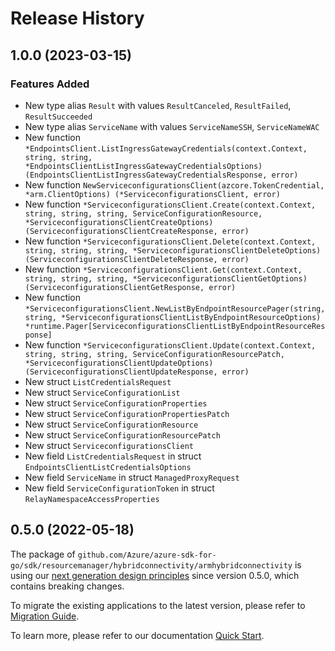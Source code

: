 # Release History

## 1.0.0 (2023-03-15)
### Features Added

- New type alias `Result` with values `ResultCanceled`, `ResultFailed`, `ResultSucceeded`
- New type alias `ServiceName` with values `ServiceNameSSH`, `ServiceNameWAC`
- New function `*EndpointsClient.ListIngressGatewayCredentials(context.Context, string, string, *EndpointsClientListIngressGatewayCredentialsOptions) (EndpointsClientListIngressGatewayCredentialsResponse, error)`
- New function `NewServiceconfigurationsClient(azcore.TokenCredential, *arm.ClientOptions) (*ServiceconfigurationsClient, error)`
- New function `*ServiceconfigurationsClient.Create(context.Context, string, string, string, ServiceConfigurationResource, *ServiceconfigurationsClientCreateOptions) (ServiceconfigurationsClientCreateResponse, error)`
- New function `*ServiceconfigurationsClient.Delete(context.Context, string, string, string, *ServiceconfigurationsClientDeleteOptions) (ServiceconfigurationsClientDeleteResponse, error)`
- New function `*ServiceconfigurationsClient.Get(context.Context, string, string, string, *ServiceconfigurationsClientGetOptions) (ServiceconfigurationsClientGetResponse, error)`
- New function `*ServiceconfigurationsClient.NewListByEndpointResourcePager(string, string, *ServiceconfigurationsClientListByEndpointResourceOptions) *runtime.Pager[ServiceconfigurationsClientListByEndpointResourceResponse]`
- New function `*ServiceconfigurationsClient.Update(context.Context, string, string, string, ServiceConfigurationResourcePatch, *ServiceconfigurationsClientUpdateOptions) (ServiceconfigurationsClientUpdateResponse, error)`
- New struct `ListCredentialsRequest`
- New struct `ServiceConfigurationList`
- New struct `ServiceConfigurationProperties`
- New struct `ServiceConfigurationPropertiesPatch`
- New struct `ServiceConfigurationResource`
- New struct `ServiceConfigurationResourcePatch`
- New struct `ServiceconfigurationsClient`
- New field `ListCredentialsRequest` in struct `EndpointsClientListCredentialsOptions`
- New field `ServiceName` in struct `ManagedProxyRequest`
- New field `ServiceConfigurationToken` in struct `RelayNamespaceAccessProperties`


## 0.5.0 (2022-05-18)

The package of `github.com/Azure/azure-sdk-for-go/sdk/resourcemanager/hybridconnectivity/armhybridconnectivity` is using our [next generation design principles](https://azure.github.io/azure-sdk/general_introduction.html) since version 0.5.0, which contains breaking changes.

To migrate the existing applications to the latest version, please refer to [Migration Guide](https://aka.ms/azsdk/go/mgmt/migration).

To learn more, please refer to our documentation [Quick Start](https://aka.ms/azsdk/go/mgmt).